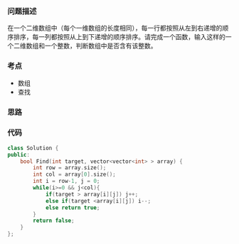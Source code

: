 ### 问题描述
在一个二维数组中（每个一维数组的长度相同），每一行都按照从左到右递增的顺序排序，每一列都按照从上到下递增的顺序排序。请完成一个函数，输入这样的一个二维数组和一个整数，判断数组中是否含有该整数。

### 考点
- 数组
- 查找

### 思路

### 代码
~~~cpp
class Solution {
public:
    bool Find(int target, vector<vector<int> > array) {
        int row = array.size();
        int col = array[0].size();
        int i = row-1, j = 0;
        while(i>=0 && j<col){
            if(target > array[i][j]) j++;
            else if(target <array[i][j]) i--;
            else return true;
        }
        return false;
    }
};
~~~
